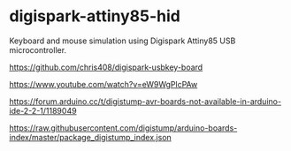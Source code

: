 # digispark-attiny85-hid
Keyboard and mouse simulation using Digispark Attiny85 USB microcontroller.

https://github.com/chris408/digispark-usbkey-board

https://www.youtube.com/watch?v=eW9WgPlcPAw

https://forum.arduino.cc/t/digistump-avr-boards-not-available-in-arduino-ide-2-2-1/1189049

https://raw.githubusercontent.com/digistump/arduino-boards-index/master/package_digistump_index.json

